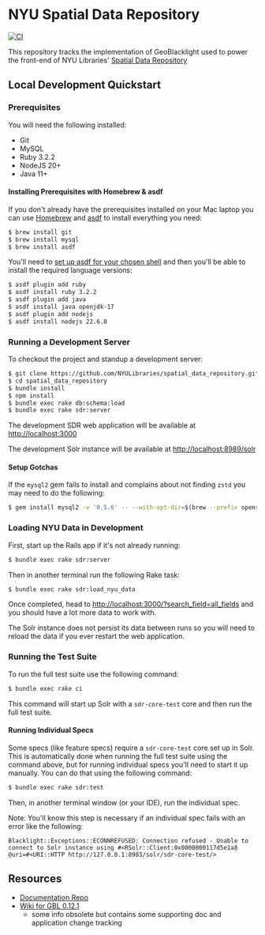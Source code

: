# NYU Spatial Data Repository

[![CI](https://github.com/NYULibraries/spatial_data_repository/actions/workflows/ci.yml/badge.svg)](https://github.com/NYULibraries/spatial_data_repository/actions/workflows/ci.yml)

This repository tracks the implementation of GeoBlacklight used to power the front-end of NYU Libraries' [Spatial Data Repository](https://geo.nyu.edu)

## Local Development Quickstart

### Prerequisites

You will need the following installed:

- Git
- MySQL
- Ruby 3.2.2
- NodeJS 20+
- Java 11+

#### Installing Prerequisites with Homebrew & asdf

If you don't already have the prerequisites installed on your Mac laptop you can use [Homebrew](https://brew.sh) and [asdf](https://asdf-vm.com) to install everything you need:

```bash
$ brew install git
$ brew install mysql
$ brew install asdf
```

You'll need to [set up asdf for your chosen shell](https://asdf-vm.com/guide/getting-started.html#_3-install-asdf) and then you'll be able to install the required language versions:

```bash
$ asdf plugin add ruby
$ asdf install ruby 3.2.2
$ asdf plugin add java
$ asdf install java openjdk-17
$ asdf plugin add nodejs
$ asdf install nodejs 22.6.0
```

### Running a Development Server

To checkout the project and standup a development server:

```bash
$ git clone https://github.com/NYULibraries/spatial_data_repository.git
$ cd spatial_data_repository
$ bundle install
$ npm install
$ bundle exec rake db:schema:load
$ bundle exec rake sdr:server
```

The development SDR web application will be available at <http://localhost:3000>

The development Solr instance will be available at <http://localhost:8989/solr>

#### Setup Gotchas

If the `mysql2` gem fails to install and complains about not finding `zstd` you may need to do the following:

```bash
$ gem install mysql2 -v '0.5.6' -- --with-opt-dir=$(brew --prefix openssl) --with-ldflags=-L/opt/homebrew/opt/zstd/lib
```

### Loading NYU Data in Development

First, start up the Rails app if it's not already running:

```bash
$ bundle exec rake sdr:server
```

Then in another terminal run the following Rake task:

```bash
$ bundle exec rake sdr:load_nyu_data
```

Once completed, head to <http://localhost:3000/?search_field=all_fields> and you should have a lot more data to work with.

The Solr instance does not persist its data between runs so you will need to reload the data if you ever restart the web application.

### Running the Test Suite

To run the full test suite use the following command:

```bash
$ bundle exec rake ci
```

This command will start up Solr with a `sdr-core-test` core and then run the full test suite.

#### Running Individual Specs

Some specs (like feature specs) require a `sdr-core-test` core set up in Solr. This is automatically done when running the full test suite using the command above, but for running individual specs you'll need to start it up manually. You can do that using the following command:

```bash
$ bundle exec rake sdr:test
```

Then, in another terminal window (or your IDE), run the individual spec.

Note: You'll know this step is necessary if an individual spec fails with an error like the following:

```plaintext
Blacklight::Exceptions::ECONNREFUSED: Connection refused - Unable to connect to Solr instance using #<RSolr::Client:0x0000000117d5e1a8 @uri=#<URI::HTTP http://127.0.0.1:8983/solr/sdr-core-test/>
```

## Resources

- [Documentation Repo](https://github.com/NYULibraries/sdr-documentation)
- [Wiki for GBL 0.12.1](https://github.com/NYULibraries/spatial_data_repository/wiki)
    - some info obsolete but contains some supporting doc and application change tracking
